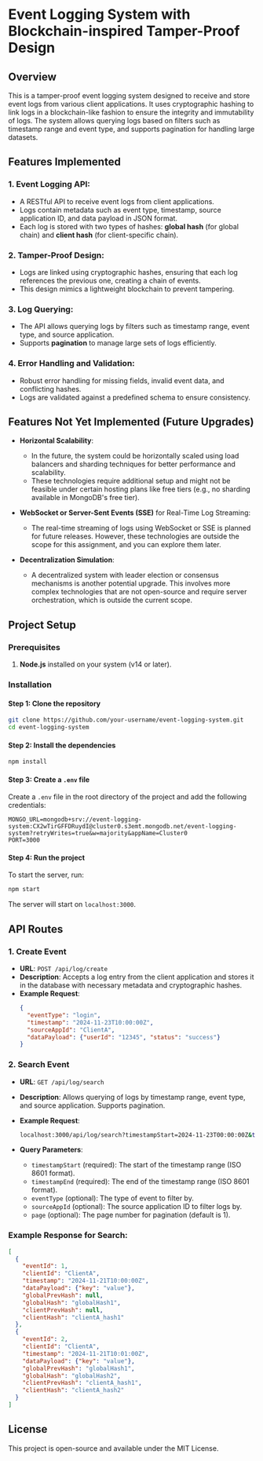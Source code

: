 
# Event Logging System with Blockchain-inspired Tamper-Proof Design

## Overview

This is a tamper-proof event logging system designed to receive and store event logs from various client applications. It uses cryptographic hashing to link logs in a blockchain-like fashion to ensure the integrity and immutability of logs. The system allows querying logs based on filters such as timestamp range and event type, and supports pagination for handling large datasets.

## Features Implemented

### 1. **Event Logging API**:
   - A RESTful API to receive event logs from client applications.
   - Logs contain metadata such as event type, timestamp, source application ID, and data payload in JSON format.
   - Each log is stored with two types of hashes: **global hash** (for global chain) and **client hash** (for client-specific chain).

### 2. **Tamper-Proof Design**:
   - Logs are linked using cryptographic hashes, ensuring that each log references the previous one, creating a chain of events.
   - This design mimics a lightweight blockchain to prevent tampering.

### 3. **Log Querying**:
   - The API allows querying logs by filters such as timestamp range, event type, and source application.
   - Supports **pagination** to manage large sets of logs efficiently.

### 4. **Error Handling and Validation**:
   - Robust error handling for missing fields, invalid event data, and conflicting hashes.
   - Logs are validated against a predefined schema to ensure consistency.

## Features Not Yet Implemented (Future Upgrades)

   - **Horizontal Scalability**:
     - In the future, the system could be horizontally scaled using load balancers and sharding techniques for better performance and scalability.
     - These technologies require additional setup and might not be feasible under certain hosting plans like free tiers (e.g., no sharding available in MongoDB's free tier).
   
   - **WebSocket or Server-Sent Events (SSE)** for Real-Time Log Streaming:
     - The real-time streaming of logs using WebSocket or SSE is planned for future releases. However, these technologies are outside the scope for this assignment, and you can explore them later.
   
   - **Decentralization Simulation**:
     - A decentralized system with leader election or consensus mechanisms is another potential upgrade. This involves more complex technologies that are not open-source and require server orchestration, which is outside the current scope.

## Project Setup

### Prerequisites
1. **Node.js** installed on your system (v14 or later).

### Installation

#### Step 1: Clone the repository
```bash
git clone https://github.com/your-username/event-logging-system.git
cd event-logging-system
```

#### Step 2: Install the dependencies
```bash
npm install
```

#### Step 3: Create a `.env` file
Create a `.env` file in the root directory of the project and add the following credentials:

```env
MONGO_URL=mongodb+srv://event-logging-system:CX2wTirGFFDRuydI@cluster0.s3emt.mongodb.net/event-logging-system?retryWrites=true&w=majority&appName=Cluster0
PORT=3000
```

#### Step 4: Run the project
To start the server, run:

```bash
npm start
```

The server will start on `localhost:3000`.


## API Routes

### 1. **Create Event**
   - **URL**: `POST /api/log/create`
   - **Description**: Accepts a log entry from the client application and stores it in the database with necessary metadata and cryptographic hashes.
   - **Example Request**:
     ```json
     {
       "eventType": "login",
       "timestamp": "2024-11-23T10:00:00Z",
       "sourceAppId": "ClientA",
       "dataPayload": {"userId": "12345", "status": "success"}
     }
     ```

### 2. **Search Event**
   - **URL**: `GET /api/log/search`
   - **Description**: Allows querying of logs by timestamp range, event type, and source application. Supports pagination.
   - **Example Request**:
     ```bash
     localhost:3000/api/log/search?timestampStart=2024-11-23T00:00:00Z&timestampEnd=2024-11-23T10:31:59Z&page=2
     ```

   - **Query Parameters**:
     - `timestampStart` (required): The start of the timestamp range (ISO 8601 format).
     - `timestampEnd` (required): The end of the timestamp range (ISO 8601 format).
     - `eventType` (optional): The type of event to filter by.
     - `sourceAppId` (optional): The source application ID to filter logs by.
     - `page` (optional): The page number for pagination (default is 1).

### Example Response for Search:
```json
[
  {
    "eventId": 1,
    "clientId": "ClientA",
    "timestamp": "2024-11-21T10:00:00Z",
    "dataPayload": {"key": "value"},
    "globalPrevHash": null,
    "globalHash": "globalHash1",
    "clientPrevHash": null,
    "clientHash": "clientA_hash1"
  },
  {
    "eventId": 2,
    "clientId": "ClientA",
    "timestamp": "2024-11-21T10:01:00Z",
    "dataPayload": {"key": "value"},
    "globalPrevHash": "globalHash1",
    "globalHash": "globalHash2",
    "clientPrevHash": "clientA_hash1",
    "clientHash": "clientA_hash2"
  }
]
```

## License

This project is open-source and available under the MIT License.
